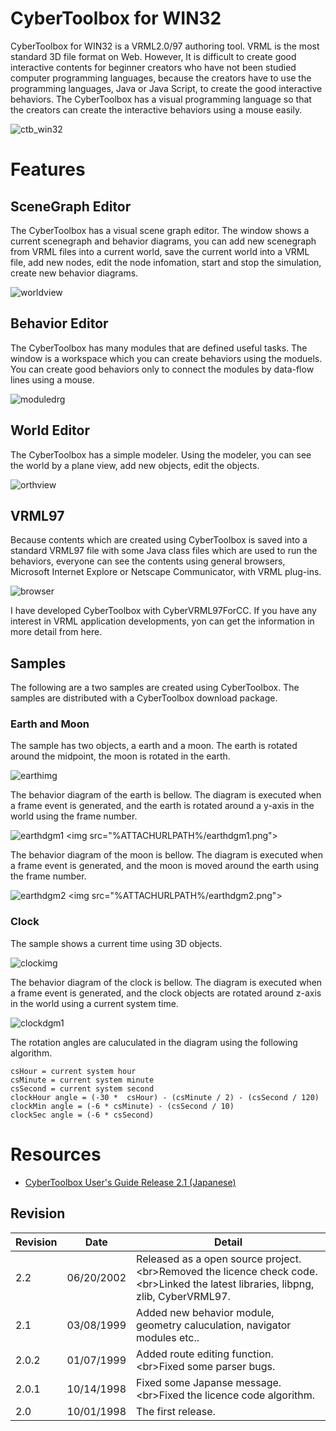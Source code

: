 # CyberToolbox for WIN32

CyberToolbox for WIN32 is a VRML2.0/97 authoring tool. VRML is the most standard 3D file format on Web. However, It is difficult to create good interactive contents for beginner creators who have not been studied computer programming languages, because the creators have to use the programming languages, Java or Java Script, to create the good interactive behaviors. The CyberToolbox has a visual programming language so that the creators can create the interactive behaviors using a mouse easily.

![ctb_win32](doc/img/ctb_win32.png)

# Features

## SceneGraph Editor

The CyberToolbox has a visual scene graph editor. The window shows a current scenegraph and behavior diagrams, you can add new scenegraph from VRML files into a current world, save the current world into a VRML file, add new nodes, edit the node infomation, start and stop the simulation, create new behavior diagrams.

![worldview](doc/img/ctb_win32_worldview.png)

## Behavior Editor

The CyberToolbox has many modules that are defined useful tasks. The window is a workspace which you can create behaviors using the moduels. You can create good behaviors only to connect the modules by data-flow lines using a mouse.

![moduledrg](doc/img/ctb_win32_moduledrg.png)

## World Editor

The CyberToolbox has a simple modeler. Using the modeler, you can see the world by a plane view, add new objects, edit the objects.

![orthview](doc/img/ctb_win32_orthview.png)

## VRML97

Because contents which are created using CyberToolbox is saved into a standard VRML97 file with some Java class files which are used to run the behaviors, everyone can see the contents using general browsers, Microsoft Internet Explore or Netscape Communicator, with VRML plug-ins.

![browser](doc/img/ctb_win32_browser.png)

I have developed CyberToolbox with CyberVRML97ForCC. If you have any interest in VRML application developments, yon can get the information in more detail from here.

## Samples

The following are a two samples are created using CyberToolbox. The samples are distributed with a CyberToolbox download package.

### Earth and Moon

The sample has two objects, a earth and a moon. The earth is rotated around the midpoint, the moon is rotated in the earth.

![earthimg](doc/img/ctb_win32_earthimg.png)

The behavior diagram of the earth is bellow. The diagram is executed when a frame event is generated, and the earth is rotated around a y-axis in the world using the frame number.

![earthdgm1](doc/img/ctb_win32_earthdgm1.png)
\<img src="%ATTACHURLPATH%/earthdgm1.png"\>

The behavior diagram of the moon is bellow. The diagram is executed when a frame event is generated, and the moon is moved around the earth using the frame number.

![earthdgm2](doc/img/ctb_win32_earthdgm2.png)
\<img src="%ATTACHURLPATH%/earthdgm2.png"\>

### Clock

The sample shows a current time using 3D objects.

![clockimg](doc/img/ctb_win32_clockimg.png)

The behavior diagram of the clock is bellow. The diagram is executed when a frame event is generated, and the clock objects are rotated around z-axis in the world using a current system time.

![clockdgm1](doc/img/ctb_win32_clockdgm1.png)

The rotation angles are caluculated in the diagram using the following algorithm.

```
csHour = current system hour
csMinute = current system minute
csSecond = current system second
clockHour angle = (-30 *  csHour) - (csMinute / 2) - (csSecond / 120)
clockMin angle = (-6 * csMinute) - (csSecond / 10)
clockSec angle = (-6 * csSecond)
```


# Resources

- [CyberToolbox User's Guide Release 2.1 \(Japanese\)](doc/ctbwin32usersguide210j.pdf)

## Revision

Revision | Date | Detail
---|---|---
2.2 | 06/20/2002 | Released as a open source project. \<br\>Removed the licence check code. \<br\>Linked the latest libraries, libpng, zlib, CyberVRML97.
2.1 | 03/08/1999 | Added new behavior module, geometry caluculation, navigator modules etc..
2.0.2 | 01/07/1999 | Added route editing function. \<br\>Fixed some parser bugs.
2.0.1 | 10/14/1998 | Fixed some Japanse message. \<br\>Fixed the licence code algorithm.
2.0 | 10/01/1998 | The first release.
